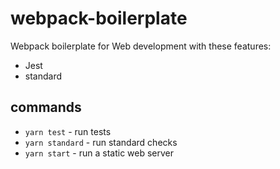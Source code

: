 # webpack-boilerplate
Webpack boilerplate for Web development with these features:
 * Jest
 * standard

## commands
 * `yarn test` - run tests
 * `yarn standard` - run standard checks
 * `yarn start` - run a static web server
